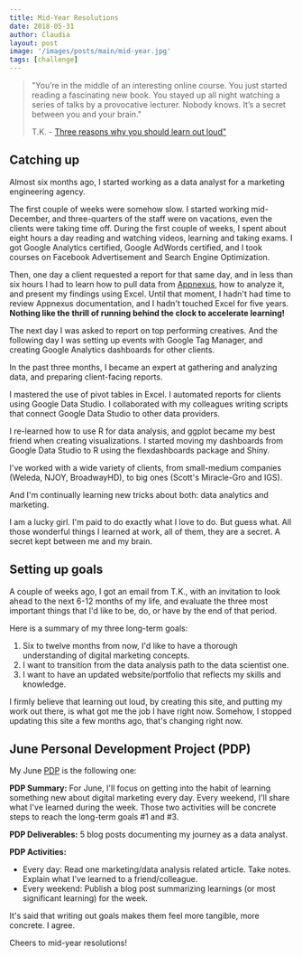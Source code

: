 ```yaml
---
title: Mid-Year Resolutions
date: 2018-05-31
author: Claudia
layout: post
image: '/images/posts/main/mid-year.jpg'
tags: [challenge]
---
```


> "You’re in the middle of an interesting online course. You just started reading a fascinating new book. You stayed up all night watching a series of talks by a provocative lecturer. Nobody knows. It’s a secret between you and your brain."
> 
> T.K. - [Three reasons why you should learn out loud"](http://discoverpraxis.com/3-reasons-learn-loud/)

## Catching up

Almost six months ago, I started working as a data analyst for a marketing engineering agency.

The first couple of weeks were somehow slow.  I started working mid-December, and three-quarters of the staff were on vacations, even the clients were taking time off.  During the first couple of weeks, I spent about eight hours a day reading and watching videos, learning and taking exams.  I got Google Analytics certified, Google AdWords certified, and I took courses on Facebook Advertisement and Search Engine Optimization.

Then, one day a client requested a report for that same day, and in less than six hours I had to learn how to pull data from [Appnexus](https://en.wikipedia.org/wiki/AppNexus), how to analyze it, and present my findings using Excel.  Until that moment, I hadn't had time to review Appnexus documentation, and I hadn't touched Excel for five years.  **Nothing like the thrill of running behind the clock to accelerate learning!**

The next day I was asked to report on top performing creatives.  And the following day I was setting up events with Google Tag Manager, and creating Google Analytics dashboards for other clients.

In the past three months, I became an expert at gathering and analyzing data, and preparing client-facing reports.

I mastered the use of pivot tables in Excel.  I automated reports for clients using Google Data Studio.  I collaborated with my colleagues writing scripts that connect Google Data Studio to other data providers.  

I re-learned how to use R for data analysis, and ggplot became my best friend when creating visualizations. I started moving my dashboards from Google Data Studio to R using the flexdashboards package and Shiny.

I've worked with a wide variety of clients, from small-medium companies (Weleda, NJOY, BroadwayHD), to big ones (Scott's Miracle-Gro and IGS).

And I'm continually learning new tricks about both: data analytics and marketing.

I am a lucky girl. I'm paid to do exactly what I love to do.  But guess what.  All those wonderful things I learned at work, all of them, they are a secret.  A secret kept between me and my brain.

## Setting up goals

A couple of weeks ago, I got an email from T.K., with an invitation to look ahead to the next 6-12 months of my life, and evaluate the three most important things that I'd like to be, do, or have by the end of that period.

Here is a summary of my three long-term goals:

1. Six to twelve months from now, I'd like to have a thorough understanding of digital marketing concepts.
2. I want to transition from the data analysis path to the data scientist one.
3. I want to have an updated website/portfolio that reflects my skills and knowledge.

I firmly believe that learning out loud, by creating this site, and putting my work out there, is what got me the job I have right now.  Somehow, I stopped updating this site a few months ago, that's changing right now.

## June Personal Development Project (PDP)

My June [PDP](https://isaacmorehouse.com/2016/04/14/praxis-and-the-pdp/) is the following one:

**PDP Summary:**  For June, I'll focus on getting into the habit of learning something new about digital marketing every day. Every weekend, I'll share what I've learned during the week.  Those two activities will be concrete steps to reach the long-term goals #1 and #3.

**PDP Deliverables:** 5 blog posts documenting my journey as a data analyst.

**PDP Activities:** 
- Every day: Read one marketing/data analysis related article.  Take notes.  Explain what I've learned to a friend/colleague.
- Every weekend: Publish a blog post summarizing learnings (or most significant learning) for the week.

It's said that writing out goals makes them feel more tangible, more concrete. I agree. 

Cheers to mid-year resolutions!
